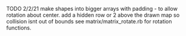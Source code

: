 TODO 2/2/21
make shapes into bigger arrays with padding - to allow rotation about center.
add a hidden row or 2 above the drawn map so collision isnt out of bounds
see matrix/matrix_rotate.rb for rotation functions.

